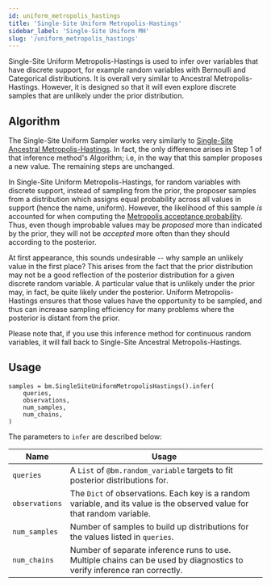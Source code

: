 ```yaml
---
id: uniform_metropolis_hastings
title: 'Single-Site Uniform Metropolis-Hastings'
sidebar_label: 'Single-Site Uniform MH'
slug: '/uniform_metropolis_hastings'
---
```


Single-Site Uniform Metropolis-Hastings is used to infer over variables that have discrete support, for example random variables with Bernoulli and Categorical distributions. It is overall very similar to Ancestral Metropolis-Hastings. However, it is designed so that it will even explore discrete samples that are unlikely under the prior distribution.

## Algorithm

The Single-Site Uniform Sampler works very similarly to [Single-Site Ancestral Metropolis-Hastings](ancestral_metropolis_hastings.md). In fact, the only difference arises in Step 1 of that inference method's Algorithm; i.e, in the way that this sampler proposes a new value. The remaining steps are unchanged.

In Single-Site Uniform Metropolis-Hastings, for random variables with discrete support, instead of sampling from the prior, the proposer samples from a distribution which assigns equal probability across all values in support (hence the name, uniform). However, the likelihood of this sample _is_ accounted for when computing the [Metropolis acceptance probability](https://en.wikipedia.org/wiki/Metropolis%E2%80%93Hastings_algorithm#Formal_derivation). Thus, even though improbable values may be _proposed_ more than indicated by the prior, they will not be _accepted_ more often than they should according to the posterior.

At first appearance, this sounds undesirable -- why sample an unlikely value in the first place? This arises from the fact that the prior distribution may not be a good reflection of the posterior distribution for a given discrete random variable. A particular value that is unlikely under the prior may, in fact, be quite likely under the posterior. Uniform Metropolis-Hastings ensures that those values have the opportunity to be sampled, and thus can increase sampling efficiency for many problems where the posterior is distant from the prior.

Please note that, if you use this inference method for continuous random variables, it will fall back to Single-Site Ancestral Metropolis-Hastings.

## Usage

```
samples = bm.SingleSiteUniformMetropolisHastings().infer(
    queries,
    observations,
    num_samples,
    num_chains,
)
```

The parameters to `infer` are described below:

| Name | Usage
| --- | ---
| `queries` | A `List` of `@bm.random_variable` targets to fit posterior distributions for.
| `observations` | The `Dict` of observations. Each key is a random variable, and its value is the observed value for that random variable.
| `num_samples` | Number of samples to build up distributions for the values listed in `queries`.
| `num_chains` | Number of separate inference runs to use. Multiple chains can be used by diagnostics to verify inference ran correctly.
